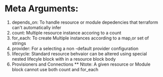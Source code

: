 # Meta Arguments:
 1. depends_on: To handle resource or module depedencies that terraform can't automatically infer 
 2. count: Multiple resource instance accoring to a count 
 3. for_each: To create Multiple instances according to a map,or set of strings 
 4. provider: For a selecting a non -default provider configuration 
 5. lifecycle: Standard resource behvaior can be altered using special nested lifecyle block with in a resource block body 
 6. Provisioners and Connections 
 ** Ntote: A given resource or Module block cannot use both count and for_each 
